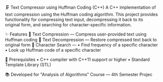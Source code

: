 🗜️ Text Compressor using Huffman Coding (C++)
A C++ implementation of text compression using the Huffman coding algorithm.
This project provides functionality for compressing text input, decompressing 
it back to its original form, and searching for character-specific information.

✨ Features
🔹 Text Compression — Compress user-provided text using Huffman coding
🔹 Text Decompression — Restore compressed text back to original form
🔹 Character Search —
• Find frequency of a specific character
• Look up Huffman code of a specific character

🚀 Prerequisites
• C++ compiler with C++11 support or higher
• Standard Template Library (STL)

📚 Developed for
"Analysis of Algorithms" Course — 4th Semester Projec
